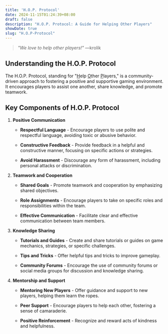 ```yaml
---
title: 'H.O.P. Protocol'
date: 2024-11-15T01:24:39+08:00
draft: false
description: "H.O.P. Protocol: A Guide for Helping Other Players"
showDate: true
slug: "H.O.P-Protocol"
---
```


> *"We love to help other players!"* &mdash;krolik

## Understanding the H.O.P. Protocol

The H.O.P. Protocol, standing for "<u>H</u>elp <u>O</u>ther <u>P</u>layers," is a community-driven approach to fostering a positive and supportive gaming environment. It encourages players to assist one another, share knowledge, and promote teamwork.

## Key Components of H.O.P. Protocol

1. **Positive Communication**

    - **Respectful Language** - Encourage players to use polite and respectful language, avoiding toxic or abusive behavior.

    - **Constructive Feedback** - Provide feedback in a helpful and constructive manner, focusing on specific actions or strategies.

    - **Avoid Harassment** - Discourage any form of harassment, including personal attacks or discrimination.

2. **Teamwork and Cooperation**

    - **Shared Goals** - Promote teamwork and cooperation by emphasizing shared objectives.

    - **Role Assignments** - Encourage players to take on specific roles and responsibilities within the team.

    - **Effective Communication** - Facilitate clear and effective communication between team members.

3. **Knowledge Sharing**

    - **Tutorials and Guides** - Create and share tutorials or guides on game mechanics, strategies, or specific challenges.

    - **Tips and Tricks** - Offer helpful tips and tricks to improve gameplay.

    - **Community Forums** - Encourage the use of community forums or social media groups for discussion and knowledge sharing.

4. **Mentorship and Support**

    - **Mentoring New Players** - Offer guidance and support to new players, helping them learn the ropes.

    - **Peer Support** - Encourage players to help each other, fostering a sense of camaraderie.

    - **Positive Reinforcement** - Recognize and reward acts of kindness and helpfulness.
